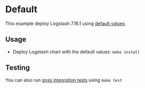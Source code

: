 # Default

This example deploy Logstash 7.16.1 using [default values][].


## Usage

* Deploy Logstash chart with the default values: `make install`


## Testing

You can also run [goss integration tests][] using `make test`


[goss integration tests]: https://github.com/elastic/helm-charts/tree/7.16/logstash/examples/default/test/goss.yaml
[default values]: https://github.com/elastic/helm-charts/tree/7.16/logstash/values.yaml
